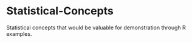 # Statistical-Concepts
Statistical concepts that would be valuable for demonstration through R examples. 
